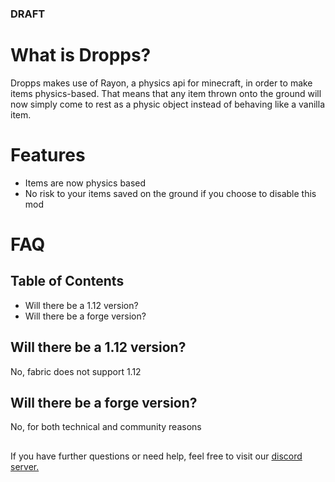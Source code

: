 ### DRAFT

# What is Dropps?

Dropps makes use of Rayon, a physics api for minecraft, in order to make items physics-based. That means that any item thrown onto the ground will now simply come to rest as a physic object instead of behaving like a vanilla item.

# Features

-   Items are now physics based
-   No risk to your items saved on the ground if you choose to disable this mod

# FAQ

## Table of Contents

-   Will there be a 1.12 version?
-   Will there be a forge version?

## Will there be a 1.12 version?

No, fabric does not support 1.12

## Will there be a forge version?

No, for both technical and community reasons

##

If you have further questions or need help, feel free to visit our [discord server.](https://discord.gg/TchSsQTwct)
